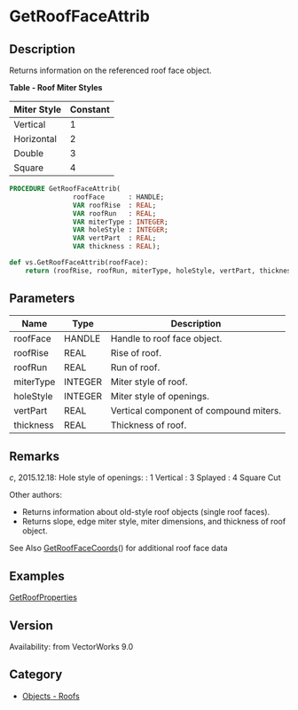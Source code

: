 # GetRoofFaceAttrib

## Description
Returns information on the referenced roof face object.

**Table - Roof Miter Styles**

| Miter Style | Constant |
|-------------|----------|
| Vertical    | 1        |
| Horizontal  | 2        |
| Double      | 3        |
| Square      | 4        |

```pascal
PROCEDURE GetRoofFaceAttrib(
				roofFace      : HANDLE;
				VAR roofRise  : REAL;
				VAR roofRun   : REAL;
				VAR miterType : INTEGER;
				VAR holeStyle : INTEGER;
				VAR vertPart  : REAL;
				VAR thickness : REAL);
```

```python
def vs.GetRoofFaceAttrib(roofFace):
    return (roofRise, roofRun, miterType, holeStyle, vertPart, thickness)
```

## Parameters
|Name|Type|Description|
|---|---|---|
|roofFace|HANDLE|Handle to roof face object.|
|roofRise|REAL|Rise of roof.|
|roofRun|REAL|Run of roof.|
|miterType|INTEGER|Miter style of roof.|
|holeStyle|INTEGER|Miter style of openings.|
|vertPart|REAL|Vertical component of compound miters.|
|thickness|REAL|Thickness of roof.|

## Remarks
*_c_*, 2015.12.18: 
Hole style of openings:
: 1 Vertical
: 3 Splayed
: 4 Square Cut


Other authors:
* Returns information about old-style roof objects (single roof faces).
* Returns slope, edge miter style, miter dimensions, and thickness of roof object.

See Also [ GetRoofFaceCoords](GetRoofFaceCoords.md)() for additional roof face data

## Examples
[GetRoofProperties](examples/GetRoofProperties.md)

## Version
Availability: from VectorWorks 9.0

## Category
* [Objects - Roofs](../Categories/Objects%20-%20Roofs.md)

